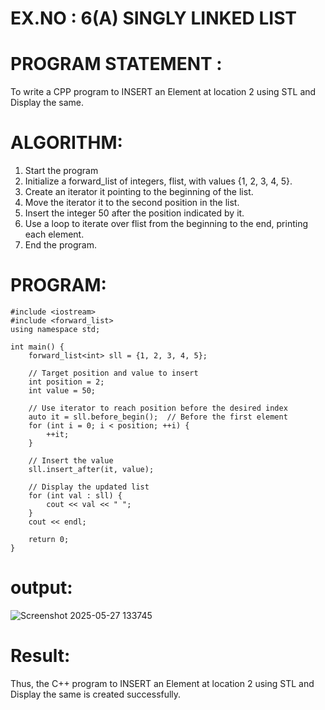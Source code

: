
#  EX.NO : 6(A)  SINGLY LINKED LIST 
 
# PROGRAM STATEMENT : 
 
To write a CPP program to INSERT an Element at location 2 using STL and Display the same. 
 
# ALGORITHM:   
 
1. Start the program 
2. Initialize a forward_list of integers, flist, with values {1, 2, 3, 4, 5}. 
3. Create an iterator it pointing to the beginning of the list. 
4. Move the iterator it to the second position in the list. 
5. Insert the integer 50 after the position indicated by it. 
6. Use a loop to iterate over flist from the beginning to the end, printing each element. 
7. End the program. 
 
# PROGRAM: 
```
#include <iostream>
#include <forward_list>
using namespace std;

int main() {
    forward_list<int> sll = {1, 2, 3, 4, 5};

    // Target position and value to insert
    int position = 2;
    int value = 50;

    // Use iterator to reach position before the desired index
    auto it = sll.before_begin();  // Before the first element
    for (int i = 0; i < position; ++i) {
        ++it;
    }

    // Insert the value
    sll.insert_after(it, value);

    // Display the updated list
    for (int val : sll) {
        cout << val << " ";
    }
    cout << endl;

    return 0;
}
```
# output:

![Screenshot 2025-05-27 133745](https://github.com/user-attachments/assets/9f3e30ab-9e39-4bb1-b1cf-83936b068f10)

# Result:
Thus, the C++ program to INSERT an Element at location 2 using STL and Display the same is created successfully. 
